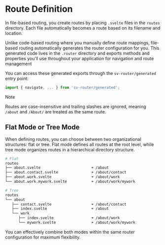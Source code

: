 # Route Definition

In file-based routing, you create routes by placing `.svelte` files in the `routes` directory. Each file automatically becomes a route based on its filename and location.

Unlike code-based routing where you manually define route mappings, file-based routing automatically generates the router configuration for you. This generated code lives in the `.router` directory and exports methods and properties you'll use throughout your application for navigation and route management

You can access these generated exports through the `sv-router/generated` entry point:

```ts
import { navigate, ... } from 'sv-router/generated';
```

> [!NOTE]
> Routes are case-insensitive and trailing slashes are ignored, meaning `/about` and `/About/` are treated as the same route.

## Flat Mode or Tree Mode

When defining routes, you can choose between two organizational structures: flat or tree. Flat mode defines all routes at the root level, while tree mode organizes routes in a hierarchical directory structure.

```sh
# Flat
routes
├── about.svelte                       ➜ /about
├── about.contact.svelte               ➜ /about/contact
├── about.work.svelte                  ➜ /about/work
└── about.work.mywork.svelte           ➜ /about/work/mywork

# Tree
routes
└── about
   ├── contact.svelte                  ➜ /about/contact
   ├── index.svelte                    ➜ /about
   └── work
      ├── index.svelte                 ➜ /about/work
      └── mywork.svelte                ➜ /about/work/mywork
```

You can effectively combine both modes within the same router configuration for maximum flexibility.
